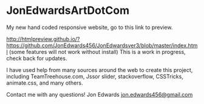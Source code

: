 JonEdwardsArtDotCom
============

My new hand coded responsive website, go to this link to preview. 

http://htmlpreview.github.io/?https://github.com/JonEdwards456/JonEdwardsver3/blob/master/index.html
(some features will not work without install) This is a work in progress, check back for updates. 

I have used help from many sources around the web to create this project, including TeamTreehouse.com, Jssor slider, stackoverflow, CSSTricks, animate.css, and many others. 

Contact me with any questions!
Jon Edwards
jon.edwards456@gmail.com
